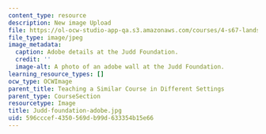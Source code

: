 ```yaml
---
content_type: resource
description: New image Upload
file: https://ol-ocw-studio-app-qa.s3.amazonaws.com/courses/4-s67-landscape-experience-seminar-in-land-art-fall-2016/596cccef4350569db99d633354b15e66_Judd-foundation-adobe.jpg
file_type: image/jpeg
image_metadata:
  caption: Adobe details at the Judd Foundation.
  credit: ''
  image-alt: A photo of an adobe wall at the Judd Foundation.
learning_resource_types: []
ocw_type: OCWImage
parent_title: Teaching a Similar Course in Different Settings
parent_type: CourseSection
resourcetype: Image
title: Judd-foundation-adobe.jpg
uid: 596cccef-4350-569d-b99d-633354b15e66
---
```

